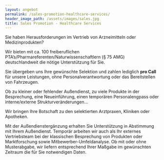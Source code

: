 ```yaml
---
layout: angebot
permalink: /sales-promotion-healthcare-services/
header_image_path: /assets/images/sales.jpg
title: Sales Promotion - Healthcare Services
---
```


Sie haben Herausforderungen im Vertrieb von Arzneimitteln oder Medizinprodukten?

Wir bieten mit ca. 100 freiberuflichen PTA’s/Pharmareferenten/Naturwissenschaftlern (§ 75 AMG) deutschlandweit die nötige Unterstützung für Sie.

Sie übergeben uns Ihre gewünschte Selektion und zahlen lediglich **pro Call** für unsere Leistungen, ohne Personalverantwortung oder das Bereitstellen von Fahrzeugen.

Ob zu kleiner oder fehlender Außendienst, zu viele Produkte in der Besprechung, eine Neueinführung, einen temporären Personalengpass oder interne/externe Strukturveränderungen…

Wir bringen Ihre Botschaft zu den selektierten Arztpraxen, Kliniken oder Apotheken.

Mit der Außendienstergänzung erhalten Sie Unterstützung in Abstimmung mit Ihrem Außendienst. Temporär arbeiten wir auch als Ihr externes Vertriebsteam bei der klassischen Besprechung von Produkten oder Marktforschung sowie Mitbewerber-Umfeldanalyse. Ob mit oder ohne Musterabgabe, wir liefern entsprechend Ihrer Maßgabe im gewünschten Zeitraum die für Sie notwendigen Daten.
